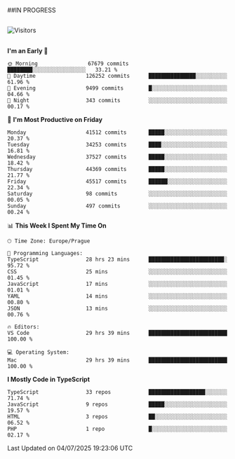 ##IN PROGRESS
##
![Visitors](https://komarev.com/ghpvc/?username=petrbui&style=for-the-badge&label=Visitors+👀)



##
<!--
[![My GitHub stats](https://github-readme-stats.vercel.app/api?username=petrbui&theme=github_dark)](https://github.com/anuraghazra/github-readme-stats)

[![My wakatime stats](https://github-readme-stats.vercel.app/api/wakatime?username=petrbui&theme=github_dark)](https://github.com/anuraghazra/github-readme-stats)
-->
<!--START_SECTION:waka-->
**I'm an Early 🐤** 

```text
🌞 Morning                67679 commits       ████████░░░░░░░░░░░░░░░░░   33.21 % 
🌆 Daytime                126252 commits      ███████████████░░░░░░░░░░   61.96 % 
🌃 Evening                9499 commits        █░░░░░░░░░░░░░░░░░░░░░░░░   04.66 % 
🌙 Night                  343 commits         ░░░░░░░░░░░░░░░░░░░░░░░░░   00.17 % 
```
📅 **I'm Most Productive on Friday** 

```text
Monday                   41512 commits       █████░░░░░░░░░░░░░░░░░░░░   20.37 % 
Tuesday                  34253 commits       ████░░░░░░░░░░░░░░░░░░░░░   16.81 % 
Wednesday                37527 commits       █████░░░░░░░░░░░░░░░░░░░░   18.42 % 
Thursday                 44369 commits       █████░░░░░░░░░░░░░░░░░░░░   21.77 % 
Friday                   45517 commits       ██████░░░░░░░░░░░░░░░░░░░   22.34 % 
Saturday                 98 commits          ░░░░░░░░░░░░░░░░░░░░░░░░░   00.05 % 
Sunday                   497 commits         ░░░░░░░░░░░░░░░░░░░░░░░░░   00.24 % 
```


📊 **This Week I Spent My Time On** 

```text
🕑︎ Time Zone: Europe/Prague

💬 Programming Languages: 
TypeScript               28 hrs 23 mins      ████████████████████████░   95.72 % 
CSS                      25 mins             ░░░░░░░░░░░░░░░░░░░░░░░░░   01.45 % 
JavaScript               17 mins             ░░░░░░░░░░░░░░░░░░░░░░░░░   01.01 % 
YAML                     14 mins             ░░░░░░░░░░░░░░░░░░░░░░░░░   00.80 % 
JSON                     13 mins             ░░░░░░░░░░░░░░░░░░░░░░░░░   00.76 % 

🔥 Editors: 
VS Code                  29 hrs 39 mins      █████████████████████████   100.00 % 

💻 Operating System: 
Mac                      29 hrs 39 mins      █████████████████████████   100.00 % 
```

**I Mostly Code in TypeScript** 

```text
TypeScript               33 repos            ██████████████████░░░░░░░   71.74 % 
JavaScript               9 repos             █████░░░░░░░░░░░░░░░░░░░░   19.57 % 
HTML                     3 repos             ██░░░░░░░░░░░░░░░░░░░░░░░   06.52 % 
PHP                      1 repo              █░░░░░░░░░░░░░░░░░░░░░░░░   02.17 % 
```




 Last Updated on 04/07/2025 19:23:06 UTC
<!--END_SECTION:waka-->
